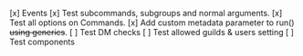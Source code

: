 [x] Events
[x] Test subcommands, subgroups and normal arguments.
[x] Test all options on Commands.
[x] Add custom metadata parameter to run() ~~using generics~~.
[ ] Test DM checks
[ ] Test allowed guilds & users setting
[ ] Test components
